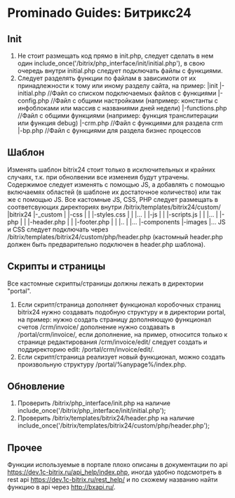 # Prominado Guides: Битрикс24

## Init
1. Не стоит размещать код прямо в init.php, следует сделать в нем один include_once('/bitrix/php_interface/init/initial.php'), в свою очередь внутри initial.php следует подключать файлы с функциями.
2. Следует разделять функции по файлам в зависимоти от их принадлежности к тому или иному разделу сайта, на пример:
|init
|-initial.php 		//Файл со списком подключаемых файлов с функциями
|-config.php 		//Файл с общими настройками (например: константы с инфоблоками или массив с названиями дней недели)
|-functions.php 	//Файл с общими функциями (например: функция транслитерации или функция debug)
|-crm.php 			//Файл с функциями для раздела crm
|-bp.php 			//Файл с функциями для раздела бизнес процессов

## Шаблон
Изменять шаблон bitrix24 стоит только в исключительных и крайних случаях, т.к. при обнолвении все изменеия будут утрачены. Содержимое следует изменять с помощью JS, а добавлять с помощью включаемях областей (в шаблоне их достаточное количество) или так же с помощью JS.
Все кастомные JS, CSS, PHP следует размещать в соответсвующих директориях внутри /bitrix/templates/bitrix24/custom/
|bitrix24
|-_custom
| |-css
| | |-styles.css
| | |...
| |-js
| | |-scripts.js
| | |...
| |-php
| | |-header.php
| | |-footer.php
| | |..
| |...
|-components
|-images
|...
JS и CSS следует подключать через /bitrix/templates/bitrix24/custom/php/header.php (кастомный header.php должен быть предварительно подключен в header.php шаблона).

## Скрипты и страницы
Все кастомные скрипты/страницы должны лежать в директории "portal".
1. Если скрипт/страница дополняет функционал коробочных страниц bitrix24 нужно создавать подобную структуру и в директории portal, на пример: нужно создать страницу дополняющую функционал счетов /crm/invoice/ дополнение нужно создавать в /portal/crm/invoice/, если дополнение, на пример, относится только к странице редактирования /crm/invoice/edit/ следует создать и поддиректорию edit: /portal/crm/invoice/edit/.
2. Если скрипт/страница реализует новый функционал, можно создать произвольную структуру /portal/%anypage%/index.php.

## Обновление
1. Проверить /bitrix/php_interface/init.php на наличие include_once('/bitrix/php_interface/init/initial.php');
2. Проверить /bitrix/templates/bitrix24/header.php на наличие include_once('/bitrix/templates/bitrix24/custom/php/header.php');

## Прочее
Функции используемые в портале плохо описаны в документации по api https://dev.1c-bitrix.ru/api_help/index.php, иногда удобно подсмотреть в rest api https://dev.1c-bitrix.ru/rest_help/ и по схожему названию найти функцию в api через http://bxapi.ru/.